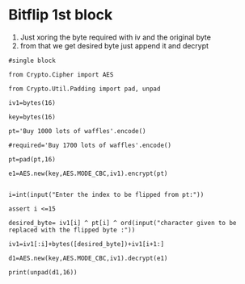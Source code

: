 # Bitflip 1st block 

1. Just xoring the byte required with iv and the original byte 
2. from that we get desired byte just append it and decrypt

```python=
#single block

from Crypto.Cipher import AES

from Crypto.Util.Padding import pad, unpad

iv1=bytes(16)

key=bytes(16)

pt='Buy 1000 lots of waffles'.encode()

#required='Buy 1700 lots of waffles'.encode()

pt=pad(pt,16)

e1=AES.new(key,AES.MODE_CBC,iv1).encrypt(pt)


i=int(input("Enter the index to be flipped from pt:"))

assert i <=15

desired_byte= iv1[i] ^ pt[i] ^ ord(input("character given to be replaced with the flipped byte :"))

iv1=iv1[:i]+bytes([desired_byte])+iv1[i+1:]

d1=AES.new(key,AES.MODE_CBC,iv1).decrypt(e1)

print(unpad(d1,16))





```